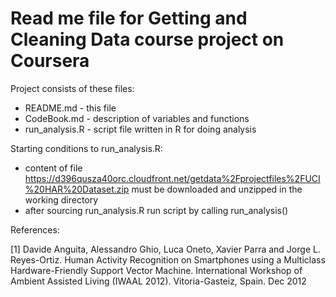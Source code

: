 # Read me file for Getting and Cleaning Data course project on Coursera

Project consists of these files:
* README.md - this file
* CodeBook.md - description of variables and functions
* run_analysis.R - script file written in R for doing analysis

Starting conditions to run_analysis.R:
* content of file https://d396qusza40orc.cloudfront.net/getdata%2Fprojectfiles%2FUCI%20HAR%20Dataset.zip must be downloaded and unzipped in the working directory
* after sourcing run_analysis.R run script by calling run_analysis()



References:

[1] Davide Anguita, Alessandro Ghio, Luca Oneto, Xavier Parra and Jorge L. Reyes-Ortiz. Human Activity Recognition on Smartphones using a Multiclass Hardware-Friendly Support Vector Machine. International Workshop of Ambient Assisted Living (IWAAL 2012). Vitoria-Gasteiz, Spain. Dec 2012
